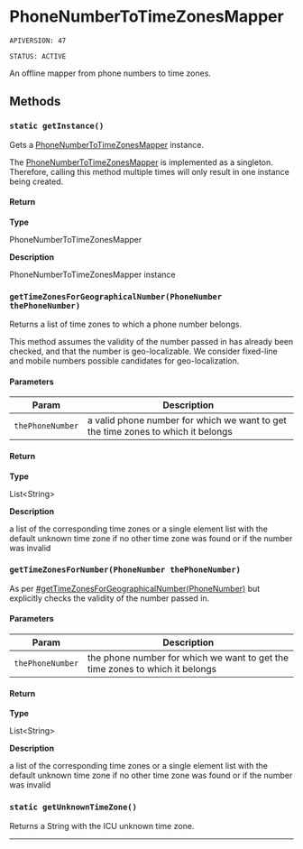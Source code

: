 # PhoneNumberToTimeZonesMapper

`APIVERSION: 47`

`STATUS: ACTIVE`

An offline mapper from phone numbers to time zones.

## Methods
### `static getInstance()`

Gets a [PhoneNumberToTimeZonesMapper](/Miscellaneous/PhoneNumberToTimeZonesMapper.md) instance. <p> The [PhoneNumberToTimeZonesMapper](/Miscellaneous/PhoneNumberToTimeZonesMapper.md) is implemented as a singleton. Therefore, calling this method multiple times will only result in one instance being created.

#### Return

**Type**

PhoneNumberToTimeZonesMapper

**Description**

PhoneNumberToTimeZonesMapper instance

### `getTimeZonesForGeographicalNumber(PhoneNumber thePhoneNumber)`

Returns a list of time zones to which a phone number belongs. <p>This method assumes the validity of the number passed in has already been checked, and that the number is geo-localizable. We consider fixed-line and mobile numbers possible candidates for geo-localization.

#### Parameters

|Param|Description|
|---|---|
|`thePhoneNumber`|a valid phone number for which we want to get the time zones to which it belongs|

#### Return

**Type**

List&lt;String&gt;

**Description**

a list of the corresponding time zones or a single element list with the default     unknown time zone if no other time zone was found or if the number was invalid

### `getTimeZonesForNumber(PhoneNumber thePhoneNumber)`

As per [#getTimeZonesForGeographicalNumber(PhoneNumber)](#getTimeZonesForGeographicalNumber(PhoneNumber)) but explicitly checks the validity of the number passed in.

#### Parameters

|Param|Description|
|---|---|
|`thePhoneNumber`|the phone number for which we want to get the time zones to which it belongs|

#### Return

**Type**

List&lt;String&gt;

**Description**

a list of the corresponding time zones or a single element list with the default     unknown time zone if no other time zone was found or if the number was invalid

### `static getUnknownTimeZone()`

Returns a String with the ICU unknown time zone.

---
